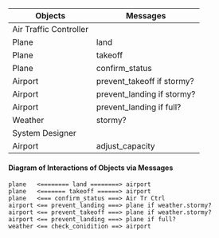 Objects  | Messages
------------- | -------------
Air Traffic Controller  |
Plane  | land
Plane  | takeoff
Plane  | confirm_status
Airport | prevent_takeoff if stormy?
Airport | prevent_landing if stormy?
Airport | prevent_landing if full?
Weather | stormy?
System Designer |
Airport | adjust_capacity

#### Diagram of Interactions of Objects via Messages
```
plane   <======== land ========> airport
plane   <======= takeoff ======> airport
plane   <=== confirm_status ===> Air Tr Ctrl
airport <== prevent_landing ===> plane if weather.stormy?
airport <== prevent_takeoff ===> plane if weather.stormy?
airport <== prevent_landing ===> plane if full?
weather <== check_conidition ==> airport
```
